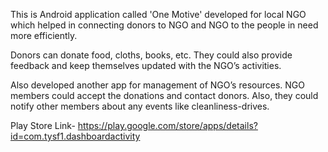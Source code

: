 This is Android application called 'One Motive' developed for local NGO which helped in connecting donors to NGO and NGO to the people in need more efficiently.

Donors can donate food, cloths, books, etc. They could also provide feedback and keep themselves updated with the NGO’s activities. 

Also developed another app for management of NGO’s resources. NGO members could accept the donations and contact donors. Also, they could notify other members about any events like cleanliness-drives.

Play Store Link-
https://play.google.com/store/apps/details?id=com.tysf1.dashboardactivity
